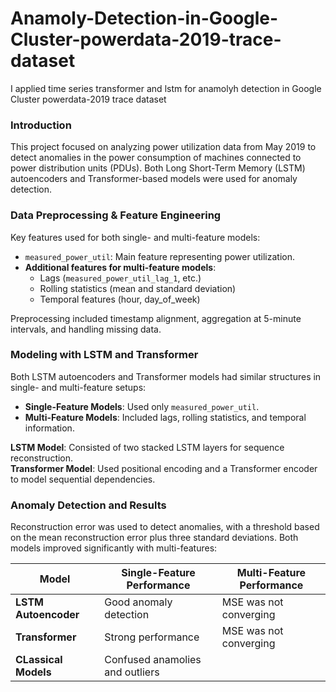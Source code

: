 # Anamoly-Detection-in-Google-Cluster-powerdata-2019-trace-dataset
I applied time series transformer and lstm for anamolyh detection in Google Cluster powerdata-2019 trace dataset
### **Introduction**

This project focused on analyzing power utilization data from May 2019 to detect anomalies in the power consumption of machines connected to power distribution units (PDUs). Both Long Short-Term Memory (LSTM) autoencoders and Transformer-based models were used for anomaly detection.

### **Data Preprocessing & Feature Engineering**

Key features used for both single- and multi-feature models:
- `measured_power_util`: Main feature representing power utilization.
- **Additional features for multi-feature models**:
  - Lags (`measured_power_util_lag_1`, etc.)
  - Rolling statistics (mean and standard deviation)
  - Temporal features (hour, day_of_week)

Preprocessing included timestamp alignment, aggregation at 5-minute intervals, and handling missing data.

### **Modeling with LSTM and Transformer**

Both LSTM autoencoders and Transformer models had similar structures in single- and multi-feature setups:
- **Single-Feature Models**: Used only `measured_power_util`.
- **Multi-Feature Models**: Included lags, rolling statistics, and temporal information.

**LSTM Model**: Consisted of two stacked LSTM layers for sequence reconstruction.  
**Transformer Model**: Used positional encoding and a Transformer encoder to model sequential dependencies.

### **Anomaly Detection and Results**

Reconstruction error was used to detect anomalies, with a threshold based on the mean reconstruction error plus three standard deviations. Both models improved significantly with multi-features:

| Model              | Single-Feature Performance           | Multi-Feature Performance               |
|--------------------|--------------------------------------|-----------------------------------------|
| **LSTM Autoencoder**| Good anomaly detection               | MSE was not converging |
| **Transformer**     | Strong performance                   | MSE was not converging |
| **CLassical Models**     | Confused anamolies and outliers  |  |
